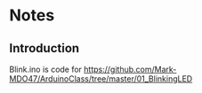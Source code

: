 # Notes

## Introduction
Blink.ino is code for https://github.com/Mark-MDO47/ArduinoClass/tree/master/01_BlinkingLED